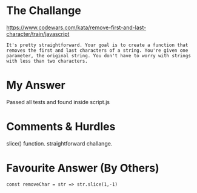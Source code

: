# The Challange

https://www.codewars.com/kata/remove-first-and-last-character/train/javascript

```
It's pretty straightforward. Your goal is to create a function that removes the first and last characters of a string. You're given one parameter, the original string. You don't have to worry with strings with less than two characters.

```

# My Answer

Passed all tests and found inside script.js

# Comments & Hurdles

slice() function. straightforward challange.

# Favourite Answer (By Others)
```
const removeChar = str => str.slice(1,-1)
```